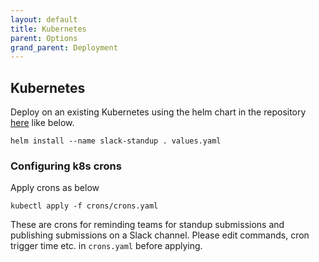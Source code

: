 ```yaml
---
layout: default
title: Kubernetes
parent: Options
grand_parent: Deployment
---
```


## Kubernetes

Deploy on an existing Kubernetes using the helm chart in the repository [here](https://github.com/vipul-sharma20/slate/tree/master/charts) like below.
 
```
helm install --name slack-standup . values.yaml
```

### Configuring k8s crons

Apply crons as below
```
kubectl apply -f crons/crons.yaml
```

These are crons for reminding teams for standup submissions and publishing
submissions on a Slack channel. Please edit commands, cron trigger time etc. in
`crons.yaml` before applying.

